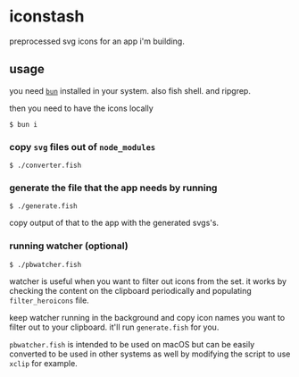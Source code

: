 # iconstash

preprocessed svg icons for an app i'm building.

## usage

you need [`bun`](https://bun.sh) installed in your system. also fish shell. and
ripgrep.

then you need to have the icons locally

```
$ bun i
```

### copy `svg` files out of `node_modules`

```
$ ./converter.fish
```

### generate the file that the app needs by running

```
$ ./generate.fish
```

copy output of that to the app with the generated svgs's.

### running watcher (optional)

```
$ ./pbwatcher.fish
```

watcher is useful when you want to filter out icons from the set. it works by
checking the content on the clipboard periodically and populating
`filter_heroicons` file.

keep watcher running in the background and copy icon names you want to filter
out to your clipboard. it'll run `generate.fish` for you.

`pbwatcher.fish` is intended to be used on macOS but can be easily converted
to be used in other systems as well by modifying the script to use `xclip`
for example.
